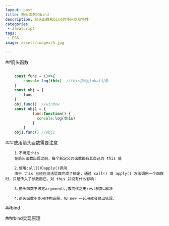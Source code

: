 ```yaml
---
layout: post
title: 箭头函数和bind
description: 箭头函数和bind的使用以及特性
categories:
 - Javascript
tags: 
 - ES6
image: assets/images/5.jpg

---
```


##箭头函数

```javascript

    const func = ()=>{
        console.log(this)  //this指向global对象
    }
    const obj = {
        func
    }
    obj.func()  //window
    const obj1 = {
            func:function() {
              console.log(this)
            }
        }
    obj1.func() //obj1
 ```

###使用箭头函数需要注意

        1.不绑定this
        在箭头函数出现之前，每个新定义的函数都有其自己的 this 值
        
        2.使用call()和apply()调用
        由于 this 已经在词法层面完成了绑定，通过 call() 或 apply() 方法调用一个函数时，只是传入了参数而已，对 this 并没有什么影响：
        
        3.箭头函数不绑定arguments,取而代之用rest参数…解决
        
        4.箭头函数不能用作构造器，和 new 一起用就会抛出错误。
        

##bind

###bind实现原理
```javascript


```
  


